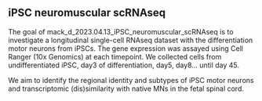 
## iPSC neuromuscular scRNAseq

<!-- badges: start -->
<!-- badges: end -->

The goal of mack_d_2023.04.13_iPSC_neuromuscular_scRNAseq is to investigate a longitudinal single-cell RNAseq dataset with the differentiation motor neurons from iPSCs. The gene expression was assayed using Cell Ranger (10x Genomics) at each timepoint. We collected cells from undifferentiated iPSC, day3 of differentiation, day5, day8… until day 45. 

We aim to identify the regional identity and subtypes of iPSC motor neurons and transcriptomic (dis)similarity with native MNs in the fetal spinal cord. 

